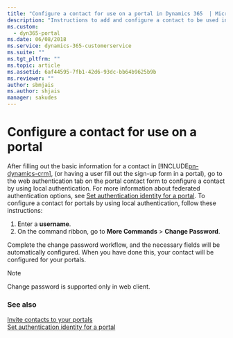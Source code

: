 ```yaml
---
title: "Configure a contact for use on a portal in Dynamics 365  | MicrosoftDocs"
description: "Instructions to add and configure a contact to be used in a portal."
ms.custom:
  - dyn365-portal
ms.date: 06/08/2018
ms.service: dynamics-365-customerservice
ms.suite: ""
ms.tgt_pltfrm: ""
ms.topic: article
ms.assetid: 6af44595-7fb1-42d6-93dc-bb64b9625b9b
ms.reviewer: ""
author: sbmjais
ms.author: shjais
manager: sakudes
---
```

# Configure a contact for use on a portal
After filling out the basic information for a contact in [!INCLUDE[pn-dynamics-crm](../includes/pn-dynamics-crm.md)], (or having a user fill out the sign-up form in a portal), go to the web authentication tab on the portal contact form to configure a contact by using local authentication. For more information about federated authentication options, see [Set authentication identity for a portal](set-authentication-identity.md). To configure a contact for portals by using local authentication, follow these instructions:  

1.  Enter a **username**.
2.  On the command ribbon, go to **More Commands** &gt; **Change Password**.

Complete the change password workflow, and the necessary fields will be automatically configured. When you have done this, your contact will be configured for your portals.

> [!NOTE]
> Change password is supported only in web client.

### See also
[Invite contacts to your portals](invite-contacts.md)  
[Set authentication identity for a portal](set-authentication-identity.md)  

